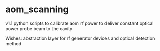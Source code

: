 # aom_scanning
v1.1
python scripts to calibrate aom rf power to deliver constant optical power probe beam to the cavity

Wishes: abstraction layer for rf generator devices and optical detection method
